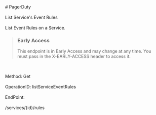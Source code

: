 <br>#     PagerDuty</br>
<br>List Service's Event Rules</br>
<br>List Event Rules on a Service.


> ### Early Access
> This endpoint is in Early Access and may change at any time. You must pass in the X-EARLY-ACCESS header to access it.
</br>
<br>Method: Get</br>
<br>OperationID: listServiceEventRules</br>
<br>EndPoint:</br>
<br>/services/{id}/rules</br>
